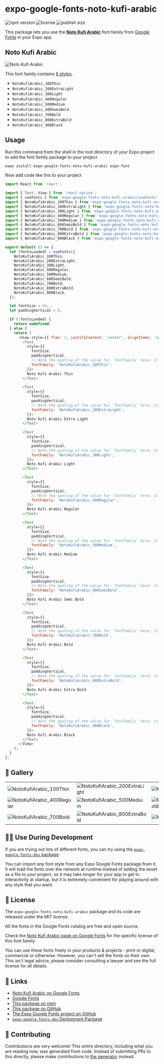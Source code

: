 # expo-google-fonts-noto-kufi-arabic

![npm version](https://flat.badgen.net/npm/v/expo-google-fonts-noto-kufi-arabic)
![license](https://flat.badgen.net/github/license/expo/google-fonts)
![publish size](https://flat.badgen.net/packagephobia/install/expo-google-fonts-noto-kufi-arabic)

This package lets you use the [**Noto Kufi Arabic**](https://fonts.google.com/specimen/Noto+Kufi+Arabic) font family from [Google Fonts](https://fonts.google.com/) in your Expo app.

## Noto Kufi Arabic

![Noto Kufi Arabic](./font-family.png)

This font family contains [9 styles](#-gallery).

- `NotoKufiArabic_100Thin`
- `NotoKufiArabic_200ExtraLight`
- `NotoKufiArabic_300Light`
- `NotoKufiArabic_400Regular`
- `NotoKufiArabic_500Medium`
- `NotoKufiArabic_600SemiBold`
- `NotoKufiArabic_700Bold`
- `NotoKufiArabic_800ExtraBold`
- `NotoKufiArabic_900Black`

## Usage

Run this command from the shell in the root directory of your Expo project to add the font family package to your project
```sh
expo install expo-google-fonts-noto-kufi-arabic expo-font
```

Now add code like this to your project
```js
import React from 'react';

import { Text, View } from 'react-native';
import { useFonts } from 'expo-google-fonts-noto-kufi-arabic/useFonts';
import { NotoKufiArabic_100Thin } from 'expo-google-fonts-noto-kufi-arabic/100Thin';
import { NotoKufiArabic_200ExtraLight } from 'expo-google-fonts-noto-kufi-arabic/200ExtraLight';
import { NotoKufiArabic_300Light } from 'expo-google-fonts-noto-kufi-arabic/300Light';
import { NotoKufiArabic_400Regular } from 'expo-google-fonts-noto-kufi-arabic/400Regular';
import { NotoKufiArabic_500Medium } from 'expo-google-fonts-noto-kufi-arabic/500Medium';
import { NotoKufiArabic_600SemiBold } from 'expo-google-fonts-noto-kufi-arabic/600SemiBold';
import { NotoKufiArabic_700Bold } from 'expo-google-fonts-noto-kufi-arabic/700Bold';
import { NotoKufiArabic_800ExtraBold } from 'expo-google-fonts-noto-kufi-arabic/800ExtraBold';
import { NotoKufiArabic_900Black } from 'expo-google-fonts-noto-kufi-arabic/900Black';

export default () => {
  let [fontsLoaded] = useFonts({
    NotoKufiArabic_100Thin,
    NotoKufiArabic_200ExtraLight,
    NotoKufiArabic_300Light,
    NotoKufiArabic_400Regular,
    NotoKufiArabic_500Medium,
    NotoKufiArabic_600SemiBold,
    NotoKufiArabic_700Bold,
    NotoKufiArabic_800ExtraBold,
    NotoKufiArabic_900Black,
  });

  let fontSize = 24;
  let paddingVertical = 6;

  if (!fontsLoaded) {
    return undefined;
  } else {
    return (
      <View style={{ flex: 1, justifyContent: 'center', alignItems: 'center' }}>
        <Text
          style={{
            fontSize,
            paddingVertical,
            // Note the quoting of the value for `fontFamily` here; it expects a string!
            fontFamily: 'NotoKufiArabic_100Thin',
          }}>
          Noto Kufi Arabic Thin
        </Text>

        <Text
          style={{
            fontSize,
            paddingVertical,
            // Note the quoting of the value for `fontFamily` here; it expects a string!
            fontFamily: 'NotoKufiArabic_200ExtraLight',
          }}>
          Noto Kufi Arabic Extra Light
        </Text>

        <Text
          style={{
            fontSize,
            paddingVertical,
            // Note the quoting of the value for `fontFamily` here; it expects a string!
            fontFamily: 'NotoKufiArabic_300Light',
          }}>
          Noto Kufi Arabic Light
        </Text>

        <Text
          style={{
            fontSize,
            paddingVertical,
            // Note the quoting of the value for `fontFamily` here; it expects a string!
            fontFamily: 'NotoKufiArabic_400Regular',
          }}>
          Noto Kufi Arabic Regular
        </Text>

        <Text
          style={{
            fontSize,
            paddingVertical,
            // Note the quoting of the value for `fontFamily` here; it expects a string!
            fontFamily: 'NotoKufiArabic_500Medium',
          }}>
          Noto Kufi Arabic Medium
        </Text>

        <Text
          style={{
            fontSize,
            paddingVertical,
            // Note the quoting of the value for `fontFamily` here; it expects a string!
            fontFamily: 'NotoKufiArabic_600SemiBold',
          }}>
          Noto Kufi Arabic Semi Bold
        </Text>

        <Text
          style={{
            fontSize,
            paddingVertical,
            // Note the quoting of the value for `fontFamily` here; it expects a string!
            fontFamily: 'NotoKufiArabic_700Bold',
          }}>
          Noto Kufi Arabic Bold
        </Text>

        <Text
          style={{
            fontSize,
            paddingVertical,
            // Note the quoting of the value for `fontFamily` here; it expects a string!
            fontFamily: 'NotoKufiArabic_800ExtraBold',
          }}>
          Noto Kufi Arabic Extra Bold
        </Text>

        <Text
          style={{
            fontSize,
            paddingVertical,
            // Note the quoting of the value for `fontFamily` here; it expects a string!
            fontFamily: 'NotoKufiArabic_900Black',
          }}>
          Noto Kufi Arabic Black
        </Text>
      </View>
    );
  }
};

```

## 🔡 Gallery


||||
|-|-|-|
|![NotoKufiArabic_100Thin](.//100Thin/NotoKufiArabic_100Thin.ttf.png)|![NotoKufiArabic_200ExtraLight](.//200ExtraLight/NotoKufiArabic_200ExtraLight.ttf.png)|![NotoKufiArabic_300Light](.//300Light/NotoKufiArabic_300Light.ttf.png)||
|![NotoKufiArabic_400Regular](.//400Regular/NotoKufiArabic_400Regular.ttf.png)|![NotoKufiArabic_500Medium](.//500Medium/NotoKufiArabic_500Medium.ttf.png)|![NotoKufiArabic_600SemiBold](.//600SemiBold/NotoKufiArabic_600SemiBold.ttf.png)||
|![NotoKufiArabic_700Bold](.//700Bold/NotoKufiArabic_700Bold.ttf.png)|![NotoKufiArabic_800ExtraBold](.//800ExtraBold/NotoKufiArabic_800ExtraBold.ttf.png)|![NotoKufiArabic_900Black](.//900Black/NotoKufiArabic_900Black.ttf.png)||


## 👩‍💻 Use During Development

If you are trying out lots of different fonts, you can try using the [`expo-google-fonts-dev` package](https://github.com/freeboub/google-fonts/tree/master/font-packages/dev#readme).

You can import *any* font style from any Expo Google Fonts package from it. It will load the fonts
over the network at runtime instead of adding the asset as a file to your project, so it may take longer
for your app to get to interactivity at startup, but it is extremely convenient
for playing around with any style that you want.

## 📖 License

The `expo-google-fonts-noto-kufi-arabic` package and its code are released under the MIT license.

All the fonts in the Google Fonts catalog are free and open source.

Check the [Noto Kufi Arabic page on Google Fonts](https://fonts.google.com/specimen/Noto+Kufi+Arabic) for the specific license of this font family.

You can use these fonts freely in your products & projects - print or digital, commercial or otherwise. However, you can't sell the fonts on their own. This isn't legal advice, please consider consulting a lawyer and see the full license for all details.

## 🔗 Links

- [Noto Kufi Arabic on Google Fonts](https://fonts.google.com/specimen/Noto+Kufi+Arabic)
- [Google Fonts](https://fonts.google.com/)
- [This package on npm](https://www.npmjs.com/package/expo-google-fonts-noto-kufi-arabic)
- [This package on GitHub](https://github.com/freeboub/google-fonts/tree/master/font-packages/noto-kufi-arabic)
- [The Expo Google Fonts project on GitHub](https://github.com/freeboub/google-fonts)
- [`expo-google-fonts-dev` Devlopment Package](https://github.com/freeboub/google-fonts/tree/master/font-packages/dev)

## 🤝 Contributing

Contributions are very welcome! This entire directory, including what you are reading now, was generated from code. Instead of submitting PRs to this directly, please make contributions to [the generator](https://github.com/freeboub/google-fonts/tree/master/packages/generator) instead.
